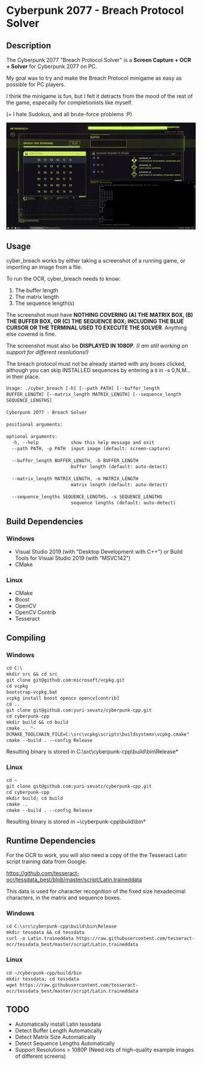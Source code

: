 # Cyberpunk 2077 - Breach Protocol Solver

## Description

The Cyberpunk 2077 "Breach Protocol Solver" is a **Screen Capture + OCR + Solver** for Cyberpunk 2077 on PC.

My goal was to try and make the Breach Protocol minigame as easy as possible for PC players.

I think the minigame is fun, but I felt it detracts from the mood of the rest of the game, especailly for completionists like myself.

(+ I hate Sudokus, and all brute-force problems :P)

![Screenshot](/SCREENSHOT.png?raw=true "Optional Title")

## Usage

cyber_breach works by either taking a screenshot of a running game, or importing an image from a file.

To run the OCR, cyber_breach needs to know:
1. The buffer length
2. The matrix length
3. The sequence length(s)

The screenshot must have **NOTHING COVERING (A) THE MATRIX BOX, (B) THE BUFFER BOX, OR (C) THE SEQUENCE BOX; INCLUDING THE BLUE CURSOR OR THE TERMINAL USED TO EXECUTE THE SOLVER**.  Anything else covered is fine.

The screenshot must also be **DISPLAYED IN 1080P**.  *(I am still working on support for different resolutions!)*

The breach protocol must not be already started with any boxes clicked, although you can skip INSTALLED sequences by entering a `0` in -s 0,N,M... in their place.

```
Usage: ./cyber_breach [-h] [--path PATH] [--buffer_length BUFFER_LENGTH] [--matrix_length MATRIX_LENGTH] [--sequence_length SEQUENCE_LENGTHS]

Cyberpunk 2077 - Breach Solver

positional arguments:

optional arguments:
  -h, --help            show this help message and exit
  --path PATH, -p PATH  input image (default: screen-capture)

  --buffer_length BUFFER_LENGTH, -b BUFFER_LENGTH
                        buffer length (default: auto-detect)

  --matrix_length MATRIX_LENGTH, -m MATRIX_LENGTH
                        matrix length (default: auto-detect)

  --sequence_lengths SEQUENCE_LENGTHS, -s SEQUENCE_LENGTHS
                        sequence lengths (default: auto-detect)
```

## Build Dependencies

### Windows

- Visual Studio 2019 (with "Desktop Development with C++") or Build Tools for Visual Studio 2019 (with "MSVC142")
- CMake

### Linux

- CMake
- Boost
- OpenCV
- OpenCV Contrib
- Tesseract

## Compiling

### Windows
```
cd C:\
mkdir src && cd src
git clone git@github.com:microsoft/vcpkg.git
cd vcpkg
bootstrap-vcpkg.bat
vcpkg install boost opencv opencv[contrib]
cd ..
git clone git@github.com:yuri-sevatz/cyberpunk-cpp.git
cd cyberpunk-cpp
mkdir build && cd build
cmake .. "-DCMAKE_TOOLCHAIN_FILE=C:\src\vcpkg\scripts\buildsystems\vcpkg.cmake"
cmake --build . --config Release
```

Resulting binary is stored in C:\src\cyberpunk-cpp\build\bin\Release\*

### Linux

```
cd ~
git clone git@github.com:yuri-sevatz/cyberpunk-cpp.git
cd cyberpunk-cpp
mkdir build; cd build
cmake ..
cmake --build . --config Release
```

Resulting binary is stored in ~\cyberpunk-cpp\build\bin\*

## Runtime Dependencies

For the OCR to work, you will also need a copy of the the Tesseract Latin script training data from Google:

https://github.com/tesseract-ocr/tessdata_best/blob/master/script/Latin.traineddata

This data is used for character recognition of the fixed size hexadecimal characters, in the matrix and sequence boxes.

### Windows

```
cd C:\src\cyberpunk-cpp\build\bin\Release
mkdir tessdata && cd tessdata
curl -o Latin.traineddata https://raw.githubusercontent.com/tesseract-ocr/tessdata_best/master/script/Latin.traineddata
```

### Linux

```
cd ~/cyberpunk-cpp/build/bin
mkdir tessdata; cd tessdata
wget https://raw.githubusercontent.com/tesseract-ocr/tessdata_best/master/script/Latin.traineddata
```

## TODO

- Automatically install Latin tessdata
- Detect Buffer Length Automatically
- Detect Matrix Size Automatically
- Detect Sequence Lengths Automatically
- Support Resolutions > 1080P (Need lots of high-quality example images of different screens)
